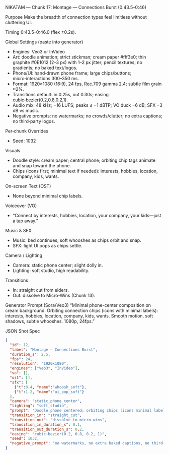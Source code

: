 NIKATAM — Chunk 17: Montage — Connections Burst (0:43.5–0:46)

Purpose
Make the breadth of connection types feel limitless without cluttering UI.

Timing
0:43.5–0:46.0 (flex ±0.2s).

Global Settings (paste into generator)
- Engines: Veo3 or InVideo
- Art: doodle animation; strict stickman; cream paper #fff3e0; thin graphite #0E1012 (2–3 px) with 1–2 px jitter; pencil textures; no gradients; no baked text/logos.
- Phone/UI: hand‑drawn phone frame; large chips/buttons; micro‑interactions 300–350 ms.
- Format: 1920×1080 (16:9), 24 fps, Rec.709 gamma 2.4; subtle film grain ≈2%.
- Transitions default: in 0.25s, out 0.30s; easing cubic‑bezier(0.2,0.8,0.2,1).
- Audio mix: 48 kHz; −16 LUFS; peaks ≤ −1 dBTP; VO duck −6 dB; SFX −3 dB vs music.
- Negative prompts: no watermarks; no crowds/clutter; no extra captions; no third‑party logos.

Per‑chunk Overrides
- Seed: 1032

Visuals
- Doodle style: cream paper; central phone; orbiting chip tags animate and snap toward the phone.
- Chips (icons first; minimal text if needed): interests, hobbies, location, company, kids, wants.

On-screen Text (OST)
- None beyond minimal chip labels.

Voiceover (VO)
- “Connect by interests, hobbies, location, your company, your kids—just a tap away.”

Music & SFX
- Music: bed continues; soft whooshes as chips orbit and snap.
- SFX: light UI pops as chips settle.

Camera / Lighting
- Camera: static phone center; slight dolly in.
- Lighting: soft studio, high readability.

Transitions
- In: straight cut from elders.
- Out: dissolve to Micro-Wins (Chunk 13).

Generator Prompt (Sora/Veo3)
“Minimal phone-center composition on cream background. Orbiting connection chips (icons with minimal labels): interests, hobbies, location, company, kids, wants. Smooth motion, soft shadows, subtle whooshes. 1080p, 24fps.”

JSON Shot Spec
```json
{
  "id": 12,
  "label": "Montage — Connections Burst",
  "duration_s": 2.5,
  "fps": 24,
  "resolution": "1920x1080",
  "engines": ["Veo3", "InVideo"],
  "vo": [],
  "ost": [],
  "sfx": [
    {"t":0.4, "name":"whoosh_soft"},
    {"t":1.2, "name":"ui_pop_soft"}
  ],
  "camera": "static_phone_center",
  "lighting": "soft_studio",
  "prompt": "Doodle phone centered; orbiting chips (icons minimal labels) for interests, hobbies, location, company, kids, wants; soft whooshes/pops; no baked text.",
  "transition_in": "straight_cut",
  "transition_out": "dissolve_to_micro_wins",
  "transition_in_duration_s": 0.1,
  "transition_out_duration_s": 0.2,
  "easing": "cubic-bezier(0.2, 0.8, 0.2, 1)",
  "seed": 1032,
  "negative_prompt": "no watermarks, no extra baked captions, no third-party logos"
}
```


